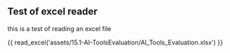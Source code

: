 ## Test of excel reader

this is a test of reading an excel file

{{ read_excel('assets/15.1-AI-ToolsEvaluation/AI_Tools_Evaluation.xlsx') }}

